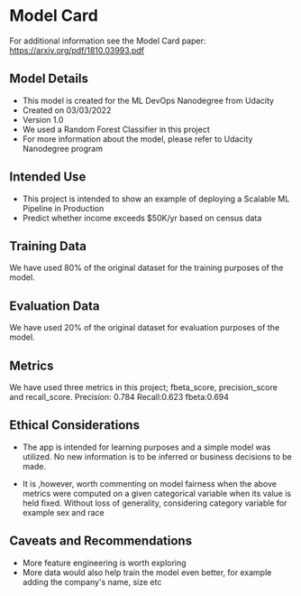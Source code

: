# Model Card

For additional information see the Model Card paper: https://arxiv.org/pdf/1810.03993.pdf

## Model Details
- This model is created for the ML DevOps Nanodegree from Udacity
- Created on 03/03/2022
- Version 1.0
- We used a Random Forest Classifier in this project
- For more information about the model, please refer to Udacity Nanodegree program

## Intended Use
- This project is intended to show an example of deploying a Scalable ML Pipeline in Production
- Predict whether income exceeds $50K/yr based on census data

## Training Data
We have used 80% of the original dataset for the training purposes of the model.

## Evaluation Data
We have used 20% of the original dataset for evaluation purposes of the model.

## Metrics
We have used three metrics in this project; fbeta_score, precision_score and recall_score.
Precision: 0.784
Recall:0.623
fbeta:0.694

## Ethical Considerations
- The app is intended for learning purposes and a simple model was utilized. No new information is to be inferred or business decisions to be made.

- It is ,however, worth commenting on model fairness when the above metrics were computed on a given categorical 
  variable when its value is held fixed. Without loss of generality, considering category variable for
  example sex and race

## Caveats and Recommendations
- More feature engineering is worth exploring 
- More data would also help train the model even better, for example adding the company's name, size etc

